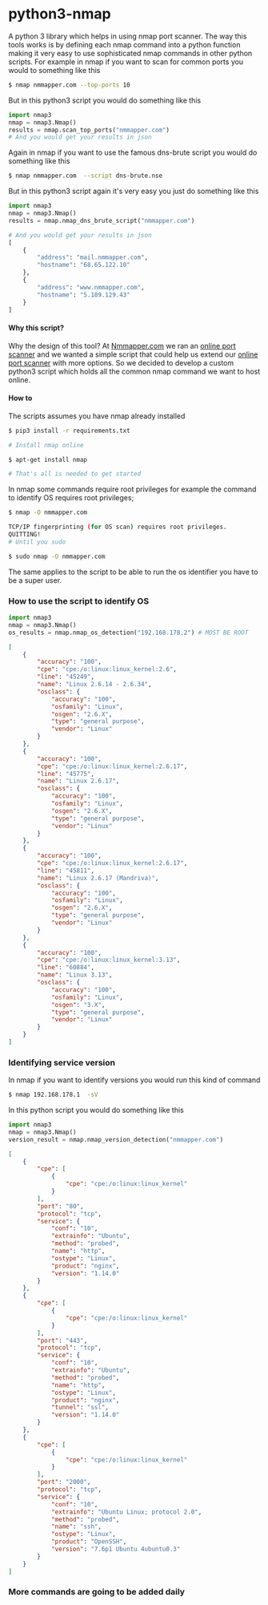 # python3-nmap
A python 3  library which helps in using nmap port scanner. The way this tools works is by defining each nmap command into a python function making it very easy to use sophisticated nmap commands in other python scripts.
For example in nmap if you want to scan for common ports you would to something like this
```sh
$ nmap nmmapper.com --top-ports 10
```
But in this python3 script you would do something like this
```py
import nmap3
nmap = nmap3.Nmap()
results = nmap.scan_top_ports("nmmapper.com")
# And you would get your results in json
```

Again in nmap if you want to use the famous dns-brute script you would do something like this
```sh
$ nmap nmmapper.com  --script dns-brute.nse
```
But in this python3 script again it's very easy you just do something like this
```py
import nmap3
nmap = nmap3.Nmap()
results = nmap.nmap_dns_brute_script("nmmapper.com")

# And you would get your results in json
[
    {
        "address": "mail.nmmapper.com",
        "hostname": "68.65.122.10"
    },
    {
        "address": "www.nmmapper.com",
        "hostname": "5.189.129.43"
    }
]
```

#### Why this script?
Why the design of this tool? At [Nmmapper.com](https://www.nmmapper.com) we ran an [online port scanner](https://www.nmmapper.com/st/networkmapper/nmap/online-port-scanning/) and we wanted a simple script that could help us extend our [online port scanner](https://www.nmmapper.com/st/networkmapper/nmap/online-port-scanning/) with more options. So we decided to develop a custom python3 script which holds all the common nmap command we want to host online.

#### How to
The scripts assumes you have nmap already installed
```sh
$ pip3 install -r requirements.txt

# Install nmap online

$ apt-get install nmap

# That's all is needed to get started
```
In nmap some commands require root privileges for example the command to identify OS requires root privileges;
```sh
$ nmap -O nmmapper.com

TCP/IP fingerprinting (for OS scan) requires root privileges.
QUITTING!
# Until you sudo

$ sudo nmap -O nmmapper.com

```
The same applies to the script to be able to run the os identifier  you have to be a super user.

### How to use the script to identify OS
```py
import nmap3
nmap = nmap3.Nmap()
os_results = nmap.nmap_os_detection("192.168.178.2") # MOST BE ROOT
```
```json
[
    {
        "accuracy": "100",
        "cpe": "cpe:/o:linux:linux_kernel:2.6",
        "line": "45249",
        "name": "Linux 2.6.14 - 2.6.34",
        "osclass": {
            "accuracy": "100",
            "osfamily": "Linux",
            "osgen": "2.6.X",
            "type": "general purpose",
            "vendor": "Linux"
        }
    },
    {
        "accuracy": "100",
        "cpe": "cpe:/o:linux:linux_kernel:2.6.17",
        "line": "45775",
        "name": "Linux 2.6.17",
        "osclass": {
            "accuracy": "100",
            "osfamily": "Linux",
            "osgen": "2.6.X",
            "type": "general purpose",
            "vendor": "Linux"
        }
    },
    {
        "accuracy": "100",
        "cpe": "cpe:/o:linux:linux_kernel:2.6.17",
        "line": "45811",
        "name": "Linux 2.6.17 (Mandriva)",
        "osclass": {
            "accuracy": "100",
            "osfamily": "Linux",
            "osgen": "2.6.X",
            "type": "general purpose",
            "vendor": "Linux"
        }
    },
    {
        "accuracy": "100",
        "cpe": "cpe:/o:linux:linux_kernel:3.13",
        "line": "60884",
        "name": "Linux 3.13",
        "osclass": {
            "accuracy": "100",
            "osfamily": "Linux",
            "osgen": "3.X",
            "type": "general purpose",
            "vendor": "Linux"
        }
    }
]
```

### Identifying service version
In nmap if you want to identify versions you would run this kind of command
```sh
$ nmap 192.168.178.1  -sV
```
In this python script you would do something like this
```py
import nmap3
nmap = nmap3.Nmap()
version_result = nmap.nmap_version_detection("nmmapper.com")
```
```json
[
    {
        "cpe": [
            {
                "cpe": "cpe:/o:linux:linux_kernel"
            }
        ],
        "port": "80",
        "protocol": "tcp",
        "service": {
            "conf": "10",
            "extrainfo": "Ubuntu",
            "method": "probed",
            "name": "http",
            "ostype": "Linux",
            "product": "nginx",
            "version": "1.14.0"
        }
    },
    {
        "cpe": [
            {
                "cpe": "cpe:/o:linux:linux_kernel"
            }
        ],
        "port": "443",
        "protocol": "tcp",
        "service": {
            "conf": "10",
            "extrainfo": "Ubuntu",
            "method": "probed",
            "name": "http",
            "ostype": "Linux",
            "product": "nginx",
            "tunnel": "ssl",
            "version": "1.14.0"
        }
    },
    {
        "cpe": [
            {
                "cpe": "cpe:/o:linux:linux_kernel"
            }
        ],
        "port": "2000",
        "protocol": "tcp",
        "service": {
            "conf": "10",
            "extrainfo": "Ubuntu Linux; protocol 2.0",
            "method": "probed",
            "name": "ssh",
            "ostype": "Linux",
            "product": "OpenSSH",
            "version": "7.6p1 Ubuntu 4ubuntu0.3"
        }
    }
]
```
### More commands are going to be added daily

